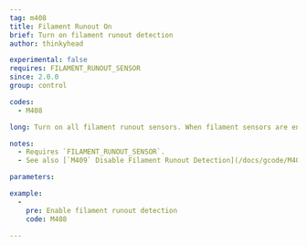 ```yaml
---
tag: m408
title: Filament Runout On
brief: Turn on filament runout detection
author: thinkyhead

experimental: false
requires: FILAMENT_RUNOUT_SENSOR
since: 2.0.0
group: control

codes:
  - M408

long: Turn on all filament runout sensors. When filament sensors are enabled, Marlin will respond to a filament runout by running the configured G-code (usually [`M600` Filament Change](/docs/gcode/M600.html)).

notes:
  - Requires `FILAMENT_RUNOUT_SENSOR`.
  - See also [`M409` Disable Filament Runout Detection](/docs/gcode/M409.html)

parameters:

example:
  -
    pre: Enable filament runout detection
    code: M408

---
```

